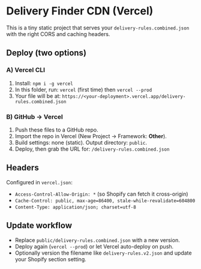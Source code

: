 
# Delivery Finder CDN (Vercel)

This is a tiny static project that serves your `delivery-rules.combined.json` with the right CORS and caching headers.

## Deploy (two options)

### A) Vercel CLI
1. Install: `npm i -g vercel`
2. In this folder, run: `vercel` (first time) then `vercel --prod`
3. Your file will be at: `https://<your-deployment>.vercel.app/delivery-rules.combined.json`

### B) GitHub → Vercel
1. Push these files to a GitHub repo.
2. Import the repo in Vercel (New Project → Framework: **Other**).
3. Build settings: none (static). Output directory: `public`.
4. Deploy, then grab the URL for: `/delivery-rules.combined.json`

## Headers
Configured in `vercel.json`:
- `Access-Control-Allow-Origin: *` (so Shopify can fetch it cross-origin)
- `Cache-Control: public, max-age=86400, stale-while-revalidate=604800`
- `Content-Type: application/json; charset=utf-8`

## Update workflow
- Replace `public/delivery-rules.combined.json` with a new version.
- Deploy again (`vercel --prod`) or let Vercel auto-deploy on push.
- Optionally version the filename like `delivery-rules.v2.json` and update your Shopify section setting.
